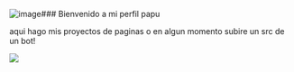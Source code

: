 ![image](https://github.com/ByMvskk/ByMvskk/assets/98288385/53b944b2-4471-41a3-803d-be7e4861dea4)### Bienvenido a mi perfil papu

aqui hago mis proyectos de paginas o en algun momento subire un src de un bot!

<picture>
    <source
      srcset="https://github-readme-stats.vercel.app/api?username=ByMvskk&show_icons=true&theme=dark"
      media="(prefers-color-scheme: dark)"
    />
    <source
      srcset="https://github-readme-stats.vercel.app/api?username=ByMvskk&show_icons=true"
      media="(prefers-color-scheme: light), (prefers-color-scheme: no-preference)"
    />
    <img src="https://github-readme-stats.vercel.app/api?username=ByMvskk&show_icons=true" />
  </picture>

<!--
**ByMvskk/ByMvskk** is a ✨ _special_ ✨ repository because its `README.md` (this file) appears on your GitHub profile.

Here are some ideas to get you started:

- 🔭 I’m currently working on ...
- 🌱 I’m currently learning ...
- 👯 I’m looking to collaborate on ...
- 🤔 I’m looking for help with ...
- 💬 Ask me about ...
- 📫 How to reach me: ...
- 😄 Pronouns: ...
- ⚡ Fun fact: ...
-->

